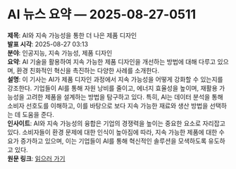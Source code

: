 # AI 뉴스 요약 — 2025-08-27-0511

**제목**: AI와 지속 가능성을 통한 더 나은 제품 디자인  
**발표 시각**: 2025-08-27 03:13  
**분야**: 인공지능, 지속 가능성, 제품 디자인  
**요약**: AI 기술을 활용하여 지속 가능한 제품 디자인을 개선하는 방법에 대해 다루고 있으며, 환경 친화적인 혁신을 촉진하는 다양한 사례를 소개한다.  
**설명**: 이 기사는 AI가 제품 디자인 과정에서 지속 가능성을 어떻게 강화할 수 있는지를 강조한다. 기업들이 AI를 통해 자원 낭비를 줄이고, 에너지 효율성을 높이며, 재활용 가능성을 고려한 제품을 설계하는 방법을 탐구하고 있다. 특히, AI는 데이터 분석을 통해 소비자 선호도를 이해하고, 이를 바탕으로 보다 지속 가능한 재료와 생산 방법을 선택하는 데 도움을 준다.  
**인사이트**: AI와 지속 가능성의 융합은 기업의 경쟁력을 높이는 중요한 요소로 자리잡고 있다. 소비자들이 환경 문제에 대한 인식이 높아짐에 따라, 지속 가능한 제품에 대한 수요가 증가하고 있으며, 이는 기업들이 AI를 통해 혁신적인 솔루션을 모색하도록 유도하고 있다.  
**원문 링크**: [읽으러 가기](https://www.technologyreview.com/2025/08/26/1122514/designing-better-products-with-ai-and-sustainability/)